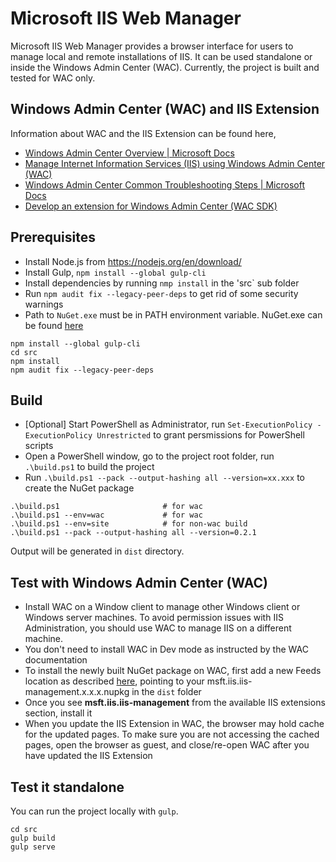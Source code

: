 # Microsoft IIS Web Manager
Microsoft IIS Web Manager provides a browser interface for users to manage local and remote installations of  IIS. It can be used standalone or inside the Windows Admin Center (WAC). Currently, the project is built and tested for WAC only.

## Windows Admin Center (WAC) and IIS Extension
Information about WAC and the IIS Extension can be found here,
* [Windows Admin Center Overview | Microsoft Docs](https://docs.microsoft.com/en-us/windows-server/manage/windows-admin-center/overview)
* [Manage Internet Information Services (IIS) using Windows Admin Center (WAC)](https://4sysops.com/archives/manage-internet-information-services-iis-using-windows-admin-center-wac/)
* [Windows Admin Center Common Troubleshooting Steps | Microsoft Docs](https://docs.microsoft.com/en-us/windows-server/manage/windows-admin-center/support/troubleshooting)
* [Develop an extension for Windows Admin Center (WAC SDK)](https://docs.microsoft.com/en-us/windows-server/manage/windows-admin-center/extend/developing-extensions)

## Prerequisites
* Install Node.js from https://nodejs.org/en/download/
* Install Gulp, `npm install --global gulp-cli`
* Install dependencies by running `nmp install` in the 'src` sub folder
* Run `npm audit fix --legacy-peer-deps` to get rid of some security warnings
* Path to `NuGet.exe` must be in PATH environment variable. NuGet.exe can be found [here](https://www.nuget.org/downloads)

```
npm install --global gulp-cli
cd src
npm install
npm audit fix --legacy-peer-deps
```

## Build

* [Optional] Start PowerShell as Administrator, run `Set-ExecutionPolicy -ExecutionPolicy Unrestricted` to grant persmissions for PowerShell scripts
* Open a PowerShell window, go to the project root folder, run `.\build.ps1` to build the project
* Run `.\build.ps1 --pack --output-hashing all --version=xx.xxx` to create the NuGet package

```
.\build.ps1                       # for wac
.\build.ps1 --env=wac             # for wac
.\build.ps1 --env=site            # for non-wac build
.\build.ps1 --pack --output-hashing all --version=0.2.1
```

Output will be generated in `dist` directory. 

## Test with Windows Admin Center (WAC)

* Install WAC on a Window client to manage other Windows client or Windows server machines. To avoid permission issues with IIS Administration, you should use WAC to manage IIS on a different machine. 
* You don't need to install WAC in Dev mode as instructed by the WAC documentation
* To install the newly built NuGet package on WAC, first add a new Feeds location as described [here](https://docs.microsoft.com/en-us/windows-server/manage/windows-admin-center/configure/using-extensions#installing-extensions-from-a-different-feed), pointing to your msft.iis.iis-management.x.x.x.nupkg in the `dist` folder
* Once you see **msft.iis.iis-management** from the available IIS extensions section, install it
* When you update the IIS Extension in WAC, the browser may hold cache for the updated pages. To make sure you are not accessing the cached pages, open the browser as guest, and close/re-open WAC after you have updated the IIS Extension

## Test it standalone
You can run the project locally with `gulp`.

```
cd src
gulp build
gulp serve
```


